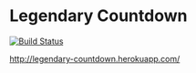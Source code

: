 # Legendary Countdown

[![Build Status](https://travis-ci.org/michaeljb/legendary-countdown.svg?branch=master)](https://travis-ci.org/michaeljb/legendary-countdown)

http://legendary-countdown.herokuapp.com/
